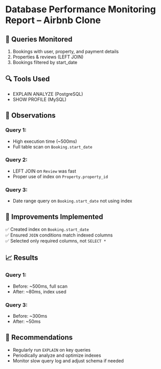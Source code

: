 # Database Performance Monitoring Report – Airbnb Clone

## 📝 Queries Monitored
1. Bookings with user, property, and payment details
2. Properties & reviews (LEFT JOIN)
3. Bookings filtered by start_date

## 🔍 Tools Used
- EXPLAIN ANALYZE (PostgreSQL)
- SHOW PROFILE (MySQL)

## 🚦 Observations
### Query 1:
- High execution time (~500ms)
- Full table scan on `Booking.start_date`

### Query 2:
- LEFT JOIN on `Review` was fast
- Proper use of index on `Property.property_id`

### Query 3:
- Date range query on `Booking.start_date` not using index

## 🔧 Improvements Implemented
✅ Created index on `Booking.start_date`  
✅ Ensured `JOIN` conditions match indexed columns  
✅ Selected only required columns, not `SELECT *`

## 📈 Results
### Query 1:
- Before: ~500ms, full scan
- After: ~80ms, index used

### Query 3:
- Before: ~300ms
- After: ~50ms

## 📝 Recommendations
- Regularly run `EXPLAIN` on key queries
- Periodically analyze and optimize indexes
- Monitor slow query log and adjust schema if needed
